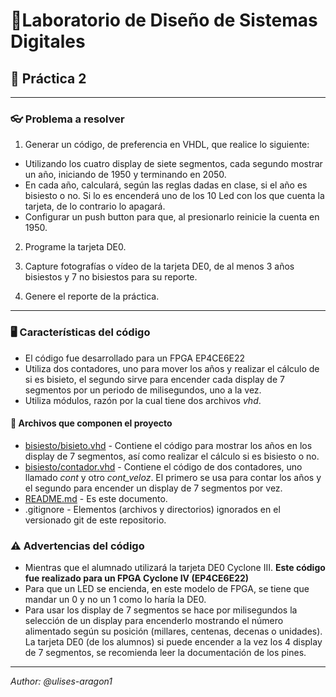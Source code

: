 # 📐Laboratorio de Diseño de Sistemas Digitales
## 📝 Práctica 2
---

### 👓 Problema a resolver

1. Generar un código, de preferencia en VHDL, que realice lo
siguiente:

- Utilizando los cuatro display de siete segmentos, cada
segundo mostrar un año, iniciando de 1950 y terminando en 2050.
- En cada año, calculará, según las reglas dadas en clase, si el año es bisiesto o no. Si lo es encenderá uno de los 10 Led con los que cuenta la tarjeta, de lo contrario lo apagará.
- Configurar un push button para que, al presionarlo reinicie la cuenta en 1950.

2. Programe la tarjeta DE0.

3. Capture fotografías o vídeo de la tarjeta DE0, de al menos 3 años bisiestos y 7 no bisiestos para su reporte.

4. Genere el reporte de la práctica.

---

### 🖥️ Características del código
- El código fue desarrollado para un FPGA EP4CE6E22
- Utiliza dos contadores, uno para mover los años y realizar el cálculo de si es bisieto, el segundo sirve para encender cada display de 7 segmentos por un periodo de milisegundos, uno a la vez.
- Utiliza módulos, razón por la cual tiene dos archivos _vhd_.

#### 🧩 Archivos que componen el proyecto
- [bisiesto/bisieto.vhd](/bisiesto/bisiesto.vhd) - Contiene el código para mostrar los años en los display de 7 segmentos, así como realizar el cálculo si es bisiesto o no.
- [bisiesto/contador.vhd](/bisiesto/contador.vhd) - Contiene el código de dos contadores, uno llamado *cont* y otro *cont_veloz*. El primero se usa para contar los años y el segundo para encender un display de 7 segmentos por vez.
- [README.md](/README.md) - Es este documento.
- .gitignore - Elementos (archivos y directorios) ignorados en el versionado git de este repositorio.

### ⚠ Advertencias del código

- Mientras que el alumnado utilizará la tarjeta DE0 Cyclone III. **Este código fue realizado para un FPGA Cyclone IV (EP4CE6E22)**
- Para que un LED se encienda, en este modelo de FPGA, se tiene que mandar un 0 y no un 1 como lo haría la DE0.
- Para usar los display de 7 segmentos se hace por milisegundos la selección de un display para encenderlo mostrando el número alimentado según su posición (millares, centenas, decenas o unidades). La tarjeta DE0 (de los alumnos) si puede encender a la vez los 4 display de 7 segmentos, se recomienda leer la documentación de los pines.

---

_Author: @ulises-aragon1_